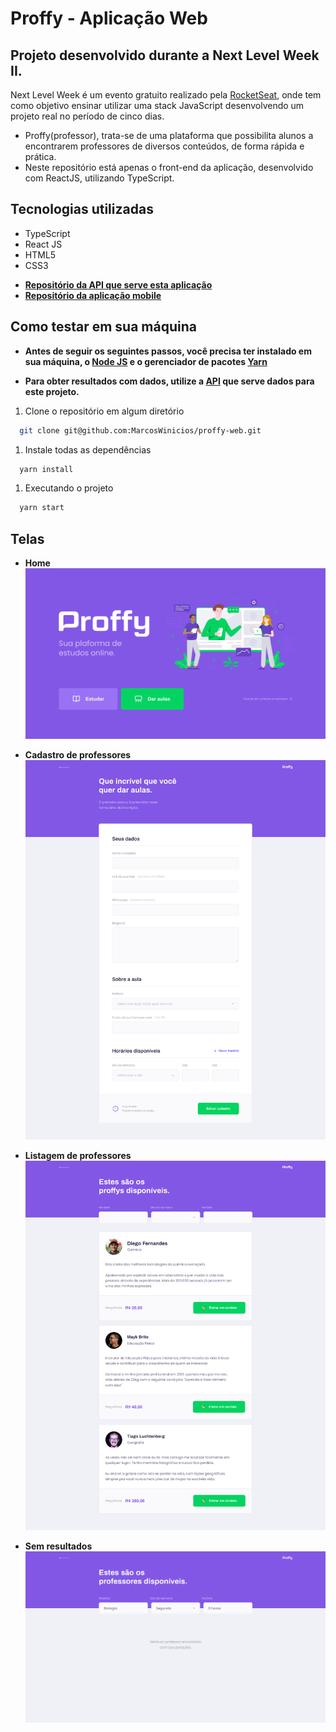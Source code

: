 # Proffy - Aplicação Web

## Projeto desenvolvido durante a Next Level Week II.

Next Level Week é um evento gratuito realizado pela [RocketSeat](https://rocketseat.com.br/), onde tem como objetivo ensinar utilizar uma stack JavaScript desenvolvendo um projeto real no período de cinco dias.

* Proffy(professor), trata-se de uma plataforma que possibilita alunos a encontrarem professores de diversos conteúdos, de forma rápida e prática.
* Neste repositório está apenas o front-end da aplicação, desenvolvido com ReactJS, utilizando TypeScript.

## Tecnologias utilizadas
  - TypeScript
  - React JS
  - HTML5
  - CSS3

* **[Repositório da API que serve esta aplicação](https://github.com/MarcosWinicios/proffy-server)**
* **[Repositório da aplicação mobile](https://github.com/MarcosWinicios/proffy-mobile)**

## Como testar em sua máquina
- **Antes de seguir os seguintes passos, você precisa ter instalado em sua máquina, o [Node JS](https://nodejs.org/en/) e o  gerenciador de pacotes [Yarn](https://classic.yarnpkg.com/pt-BR/docs/install/#debian-stable)**

- **Para obter resultados com dados, utilize a [API](https://github.com/MarcosWinicios/proffy-server) que serve dados para este projeto.**

1. Clone o repositório em algum diretório
```sh
  git clone git@github.com:MarcosWinicios/proffy-web.git
```
1. Instale todas as dependências
```sh
  yarn install
```
1. Executando o projeto
```sh
  yarn start
```

## Telas

- **Home**
![](screens/landing-page.png)

- **Cadastro de professores**
![](screens/form-cadastro.png)

- **Listagem de professores**
![](screens/lista-professores.png)

- **Sem resultados**
![](screens/sem-resultados.png)


